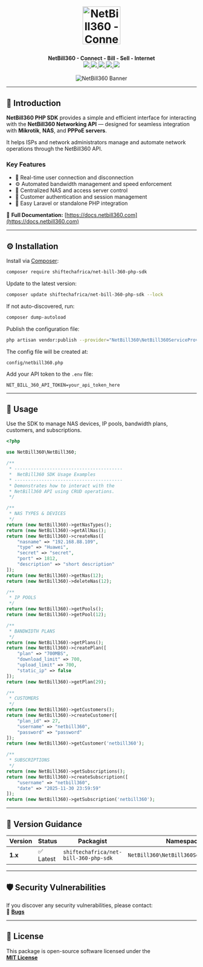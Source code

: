 # <p align="center"><a href="https://netbill360.com/" target="_blank"><img width="100" src="https://shiftechafrica.com/img/logo.png" alt="NetBill360 - Connect - Bill - Sell - Internet"></a></p>

<p align="center">
  <b>NetBill360 - Connect - Bill - Sell - Internet</b><br>
  <a href="https://github.com/SHIFTECH-AFRICA/net-bill-360-php-sdk/issues">
    <img src="https://img.shields.io/github/issues/SHIFTECH-AFRICA/net-bill-360-php-sdk.svg">
  </a>
  <a href="https://github.com/SHIFTECH-AFRICA/net-bill-360-php-sdk/network/members">
    <img src="https://img.shields.io/github/forks/SHIFTECH-AFRICA/net-bill-360-php-sdk.svg">
  </a>
  <a href="https://github.com/SHIFTECH-AFRICA/net-bill-360-php-sdk/stargazers">
    <img src="https://img.shields.io/github/stars/SHIFTECH-AFRICA/net-bill-360-php-sdk.svg">
  </a>
  <a href="https://packagist.org/packages/shiftechafrica/net-bill-360-php-sdk">
    <img src="https://poser.pugx.org/shiftechafrica/net-bill-360-php-sdk/v/stable">
  </a>
  <a href="https://packagist.org/packages/shiftechafrica/net-bill-360-php-sdk">
    <img src="https://poser.pugx.org/shiftechafrica/net-bill-360-php-sdk/downloads">
  </a>
  <br><br>
  <img src="https://alphabet.nyc3.cdn.digitaloceanspaces.com/shared/netbill360/netbill3602.png" alt="NetBill360 Banner">
</p>

---

## 🚀 Introduction

**NetBill360 PHP SDK** provides a simple and efficient interface for interacting with the **NetBill360 Networking API** — designed for seamless integration with **Mikrotik**, **NAS**, and **PPPoE servers**.

It helps ISPs and network administrators manage and automate network operations through the NetBill360 API.

### Key Features
- 🔌 Real-time user connection and disconnection
- ⚙️ Automated bandwidth management and speed enforcement
- 🧩 Centralized NAS and access server control
- 👥 Customer authentication and session management
- 🧠 Easy Laravel or standalone PHP integration

📘 **Full Documentation:** [https://docs.netbill360.com](https://docs.netbill360.com)

---

## ⚙️ Installation

Install via [Composer](https://getcomposer.org/):

```bash
composer require shiftechafrica/net-bill-360-php-sdk
```

Update to the latest version:
```bash
composer update shiftechafrica/net-bill-360-php-sdk --lock
```

If not auto-discovered, run:
```bash
composer dump-autoload
```

Publish the configuration file:
```bash
php artisan vendor:publish --provider="NetBill360\NetBill360ServiceProvider"
```

The config file will be created at:
```
config/netbill360.php
```

Add your API token to the `.env` file:
```dotenv
NET_BILL_360_API_TOKEN=your_api_token_here
```

---

## 🧩 Usage

Use the SDK to manage NAS devices, IP pools, bandwidth plans, customers, and subscriptions.

```php
<?php

use NetBill360\NetBill360;

/**
 * ----------------------------------------
 *  NetBill360 SDK Usage Examples
 * ----------------------------------------
 * Demonstrates how to interact with the
 * NetBill360 API using CRUD operations.
 */

/**
 * NAS TYPES & DEVICES
 */
return (new NetBill360)->getNasTypes();
return (new NetBill360)->getAllNas();
return (new NetBill360)->createNas([
    "nasname" => "192.168.88.109",
    "type" => "Huawei",
    "secret" => "secret",
    "port" => 1812,
    "description" => "short description"
]);
return (new NetBill360)->getNas(12);
return (new NetBill360)->deleteNas(12);

/**
 * IP POOLS
 */
return (new NetBill360)->getPools();
return (new NetBill360)->getPool(12);

/**
 * BANDWIDTH PLANS
 */
return (new NetBill360)->getPlans();
return (new NetBill360)->createPlan([
    "plan" => "700MBS",
    "download_limit" => 700,
    "upload_limit" => 700,
    "static_ip" => false
]);
return (new NetBill360)->getPlan(29);

/**
 * CUSTOMERS
 */
return (new NetBill360)->getCustomers();
return (new NetBill360)->createCustomer([
    "plan_id" => 27,
    "username" => "netbill360",
    "password" => "password"
]);
return (new NetBill360)->getCustomer('netbill360');

/**
 * SUBSCRIPTIONS
 */
return (new NetBill360)->getSubscriptions();
return (new NetBill360)->createSubscription([
    "username" => "netbill360",
    "date" => "2025-11-30 23:59:59"
]);
return (new NetBill360)->getSubscription('netbill360');
```

---

## 🧭 Version Guidance

| Version | Status | Packagist | Namespace | Release                                                                               |
|----------|--------|------------|------------|---------------------------------------------------------------------------------------|
| **1.x** | ✅ Latest | `shiftechafrica/net-bill-360-php-sdk` | `NetBill360\NetBill360ServiceProvider` | [v1.0.2](https://github.com/SHIFTECH-AFRICA/net-bill-360-php-sdk/releases/tag/v1.0.2) |

---

## 🛡️ Security Vulnerabilities

If you discover any security vulnerabilities, please contact:  
📧 **[Bugs](mailto:bugs@shiftech.co.ke)**

---

## 📄 License

This package is open-source software licensed under the  
**[MIT License](https://opensource.org/licenses/MIT)**
